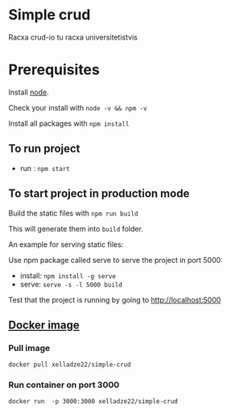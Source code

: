 # Simple crud

Racxa crud-io tu racxa universitetistvis

# Prerequisites

Install [node](https://nodejs.org/en/download/). 

Check your install with `node -v && npm -v`

Install all packages with `npm install`

## To run project 

- run : `npm start`

## To start project in production mode

Build the static files with `npm run build`

This will generate them into `build` folder.

An example for serving static files:

Use npm package called serve to serve the project in port 5000:
- install: `npm install -g serve`
- serve: `serve -s -l 5000 build`

Test that the project is running by going to <http://localhost:5000>

## [Docker image](https://hub.docker.com/repository/docker/xelladze22/simple-crud)

### Pull image
```
docker pull xelladze22/simple-crud
```

### Run container on port 3000
```
docker run  -p 3000:3000 xelladze22/simple-crud
```

